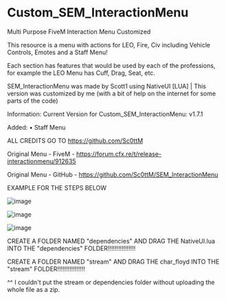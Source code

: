 # Custom_SEM_InteractionMenu

Multi Purpose FiveM Interaction Menu Customized

This resource is a menu with actions for LEO, Fire, Civ including Vehicle Controls, Emotes and a Staff Menu!

Each section has features that would be used by each of the professions, for example the LEO Menu has Cuff, Drag, Seat, etc.

SEM_InteractionMenu was made by Scott1 using NativeUI [LUA] | This version was customized by me (with a bit of help on the internet for some parts of the code)

Information: Current Version for Custom_SEM_InteractionMenu: v1.7.1

Added: • Staff Menu

ALL CREDITS GO TO https://github.com/Sc0ttM

Original Menu - FiveM - https://forum.cfx.re/t/release-interactionmenu/912635

Original Menu - GitHub - https://github.com/Sc0ttM/SEM_InteractionMenu




EXAMPLE FOR THE STEPS BELOW


![image](https://github.com/user-attachments/assets/38480e28-51c8-426f-8d2f-060efb81d7eb)

![image](https://github.com/user-attachments/assets/db99a889-82e8-4440-9e48-722b7f6bc190)

![image](https://github.com/user-attachments/assets/f6a5c1b8-fca6-4ebe-9cc8-81c48bc0bb40)



CREATE A FOLDER NAMED "dependencies" AND DRAG THE NativeUI.lua INTO THE "dependencies" FOLDER!!!!!!!!!!!!!!!!


CREATE A FOLDER NAMED "stream" AND DRAG THE char_floyd INTO THE "stream" FOLDER!!!!!!!!!!!!!!!!

^^ I couldn't put the stream or dependencies folder without uploading the whole file as a zip.

